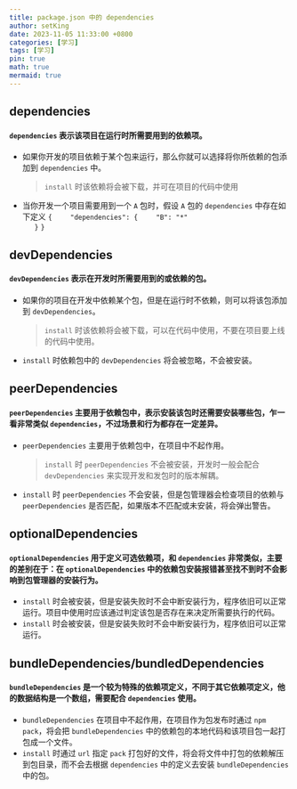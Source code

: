 ```yaml
---
title: package.json 中的 dependencies
author: setKing
date: 2023-11-05 11:33:00 +0800
categories: [学习]
tags: [学习]
pin: true
math: true
mermaid: true
---
```


## dependencies

#### `dependencies` 表示该项目在运行时所需要用到的依赖项。

- 如果你开发的项目依赖于某个包来运行，那么你就可以选择将你所依赖的包添加到 `dependencies` 中。

  > `install` 时该依赖将会被下载，并可在项目的代码中使用

- 当你开发一个项目需要用到一个 `A` 包时，假设 `A` 包的 `dependencies` 中存在如下定义
  `{    `
  `"dependencies": {`
  `    "B": "*"`  
  `   }`
  `}`

## devDependencies

#### `devDependencies` 表示在开发时所需要用到的或依赖的包。

- 如果你的项目在开发中依赖某个包，但是在运行时不依赖，则可以将该包添加到 `devDependencies`。

  > `install` 时该依赖将会被下载，可以在代码中使用，不要在项目要上线的代码中使用。

- `install` 时依赖包中的 `devDependencies` 将会被忽略，不会被安装。

## peerDependencies

#### `peerDependencies` 主要用于依赖包中，表示安装该包时还需要安装哪些包，乍一看非常类似 `dependencies`，不过场景和行为都存在一定差异。

- `peerDependencies` 主要用于依赖包中，在项目中不起作用。

  > `install` 时 `peerDependencies` 不会被安装，开发时一般会配合 `devDependencies` 来实现开发和发包时的版本解耦。

- `install` 时 `peerDependencies` 不会安装，但是包管理器会检查项目的依赖与 `peerDependencies` 是否匹配，如果版本不匹配或未安装，将会弹出警告。

## optionalDependencies

#### `optionalDependencies` 用于定义可选依赖项，和 `dependencies` 非常类似，主要的差别在于：在 `optionalDependencies` 中的依赖包安装报错甚至找不到时不会影响到包管理器的安装行为。

- `install` 时会被安装，但是安装失败时不会中断安装行为，程序依旧可以正常运行。项目中使用时应该通过判定该包是否存在来决定所需要执行的代码。
- `install` 时会被安装，但是安装失败时不会中断安装行为，程序依旧可以正常运行。

## bundleDependencies/bundledDependencies

#### `bundleDependencies` 是一个较为特殊的依赖项定义，不同于其它依赖项定义，他的数据结构是一个数组，需要配合 `dependencies` 使用。

- `bundleDependencies` 在项目中不起作用，在项目作为包发布时通过 `npm pack`，将会把 `bundleDependencies` 中的依赖包的本地代码和该项目包一起打包成一个文件。
- `install` 时通过 `url` 指定 `pack` 打包好的文件，将会将文件中打包的依赖解压到包目录，而不会去根据 `dependencies` 中的定义去安装 `bundleDependencies` 中的包。
